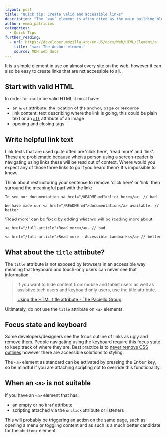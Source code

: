 ```yaml
---
layout: post
title: "Quick tip: Create valid and accessible links"
description: "The `<a>` element is often cited as the main building block of the World Wide Web. It is used to create a link to other pages, to anchors within the same page, to other resources (such as a PDF) or to an email address."
author: emma_patricios
categories:
  - Quick Tips
further_reading:
  - url: https://developer.mozilla.org/en-US/docs/Web/HTML/Element/a
    title: "<a>: The Anchor element"
    source: MDN web docs
---
```


It is a simple element in use on almost every site on the web, however it can also be easy to create links that are not accessible to all.

## Start with valid HTML

In order for `<a>` to be valid HTML it must have:

* an `href` attribute: the location of the anchor, page or resource
* link content: text describing where the link is going, this could be plain text or an <a href="https://a11yproject.com/posts/alt-text/
">`alt`</a> attribute of an image
* opening and closing tags

## Write helpful link text

Link texts that are used quite often are 'click here', 'read more' and 'link'. These are problematic because when a person using a screen-reader is navigating using links these will be read out of context. Where would you expect any of those three links to go if you heard them? It's impossible to know.

Think about restructuring your sentence to remove 'click here' or 'link' then surround the meaningful part with the link:

```
To see our documentation <a href="/README.md">click here</a>. // bad

We have made our <a href="/README.md">documentation</a> available. // better
```

'Read more' can be fixed by adding what we will be reading more about:

```
<a href="/full-article">Read more</a>. // bad

<a href="/full-article">Read more - Accessible Landmarks</a> // better
```

## What about the `title` attribute?

The `title` attribute is not exposed by browsers in an accessible way meaning that keyboard and touch-only users can never see that information.

> If you want to hide content from mobile and tablet users as well as assistive tech users and keyboard only users, use the title attribute.
>
> <a href="https://developer.paciellogroup.com/blog/2010/11/using-the-html-title-attribute/
">Using the HTML title attribute - The Paciello Group</a>

Ultimately, do not use the `title` attribute on `<a>` elements.

## Focus state and keyboard

Some developers/designers see the focus outline of links as ugly and remove them.
People navigating using the keyboard require this focus state to keep track of where they are. Best practice is to <a href="https://a11yproject.com/posts/never-remove-css-outlines/">never remove CSS outlines</a> however there are accessible solutions to styling.

The `<a>` element as standard can be activated by pressing the <kbd>Enter</kbd> key, so be mindful if you are attaching scripting not to override this functionality.

## When an `<a>` is not suitable

If you have an `<a>` element that has:

*  an empty or no `href` attribute
* scripting attached via the `onclick` attribute or listeners

This will probably be triggering an action on the same page, such as opening a menu or toggling content and as such is a much better candidate for the `<button>` element.
